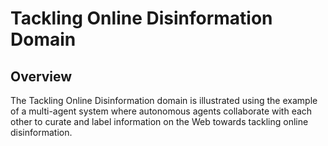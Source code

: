 # Tackling Online Disinformation Domain

## Overview
The Tackling Online Disinformation domain is illustrated using the example of a multi-agent system where autonomous agents collaborate with each other to curate and label information on the Web towards tackling online disinformation. 
